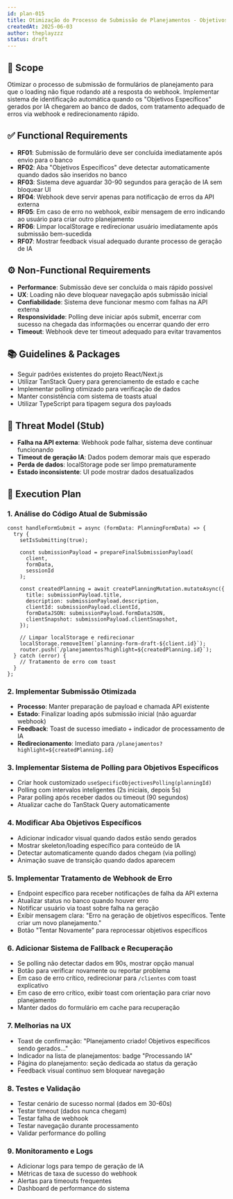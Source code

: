 ```yaml
---
id: plan-015
title: Otimização do Processo de Submissão de Planejamentos - Objetivos Específicos
createdAt: 2025-06-03
author: theplayzzz
status: draft
---
```


## 🧩 Scope

Otimizar o processo de submissão de formulários de planejamento para que o loading não fique rodando até a resposta do webhook. Implementar sistema de identificação automática quando os "Objetivos Específicos" gerados por IA chegarem ao banco de dados, com tratamento adequado de erros via webhook e redirecionamento rápido.

## ✅ Functional Requirements

- **RF01**: Submissão de formulário deve ser concluída imediatamente após envio para o banco
- **RF02**: Aba "Objetivos Específicos" deve detectar automaticamente quando dados são inseridos no banco
- **RF03**: Sistema deve aguardar 30-90 segundos para geração de IA sem bloquear UI
- **RF04**: Webhook deve servir apenas para notificação de erros da API externa
- **RF05**: Em caso de erro no webhook, exibir mensagem de erro indicando ao usuário para criar outro planejamento
- **RF06**: Limpar localStorage e redirecionar usuário imediatamente após submissão bem-sucedida
- **RF07**: Mostrar feedback visual adequado durante processo de geração de IA

## ⚙️ Non-Functional Requirements

- **Performance**: Submissão deve ser concluída o mais rápido possivel
- **UX**: Loading não deve bloquear navegação após submissão inicial
- **Confiabilidade**: Sistema deve funcionar mesmo com falhas na API externa
- **Responsividade**: Polling deve iniciar após submit, encerrar com sucesso na chegada das informações ou encerrar quando der erro
- **Timeout**: Webhook deve ter timeout adequado para evitar travamentos

## 📚 Guidelines & Packages

- Seguir padrões existentes do projeto React/Next.js
- Utilizar TanStack Query para gerenciamento de estado e cache
- Implementar polling otimizado para verificação de dados
- Manter consistência com sistema de toasts atual
- Utilizar TypeScript para tipagem segura dos payloads

## 🔐 Threat Model (Stub)

- **Falha na API externa**: Webhook pode falhar, sistema deve continuar funcionando
- **Timeout de geração IA**: Dados podem demorar mais que esperado
- **Perda de dados**: localStorage pode ser limpo prematuramente
- **Estado inconsistente**: UI pode mostrar dados desatualizados

## 🔢 Execution Plan

### 1. **Análise do Código Atual de Submissão**
```142:195:components/planning/PlanningFormWithClient.tsx
const handleFormSubmit = async (formData: PlanningFormData) => {
  try {
    setIsSubmitting(true);
    
    const submissionPayload = prepareFinalSubmissionPayload(
      client,
      formData,
      sessionId
    );

    const createdPlanning = await createPlanningMutation.mutateAsync({
      title: submissionPayload.title,
      description: submissionPayload.description,
      clientId: submissionPayload.clientId,
      formDataJSON: submissionPayload.formDataJSON,
      clientSnapshot: submissionPayload.clientSnapshot,
    });

    // Limpar localStorage e redirecionar
    localStorage.removeItem(`planning-form-draft-${client.id}`);
    router.push(`/planejamentos?highlight=${createdPlanning.id}`);
  } catch (error) {
    // Tratamento de erro com toast
  }
};
```

### 2. **Implementar Submissão Otimizada**
- **Processo**: Manter preparação de payload e chamada API existente
- **Estado**: Finalizar loading após submissão inicial (não aguardar webhook)
- **Feedback**: Toast de sucesso imediato + indicador de processamento de IA
- **Redirecionamento**: Imediato para `/planejamentos?highlight=${createdPlanning.id}`

### 3. **Implementar Sistema de Polling para Objetivos Específicos**
- Criar hook customizado `useSpecificObjectivesPolling(planningId)`
- Polling com intervalos inteligentes (2s iniciais, depois 5s)
- Parar polling após receber dados ou timeout (90 segundos)
- Atualizar cache do TanStack Query automaticamente

### 4. **Modificar Aba Objetivos Específicos**
- Adicionar indicador visual quando dados estão sendo gerados
- Mostrar skeleton/loading específico para conteúdo de IA
- Detectar automaticamente quando dados chegam (via polling)
- Animação suave de transição quando dados aparecem

### 5. **Implementar Tratamento de Webhook de Erro**
- Endpoint específico para receber notificações de falha da API externa
- Atualizar status no banco quando houver erro
- Notificar usuário via toast sobre falha na geração
- Exibir mensagem clara: "Erro na geração de objetivos específicos. Tente criar um novo planejamento."
- Botão "Tentar Novamente" para reprocessar objetivos específicos

### 6. **Adicionar Sistema de Fallback e Recuperação**
- Se polling não detectar dados em 90s, mostrar opção manual
- Botão para verificar novamente ou reportar problema
- Em caso de erro crítico, redirecionar para `/clientes` com toast explicativo
- Em caso de erro crítico, exibir toast com orientação para criar novo planejamento
- Manter dados do formulário em cache para recuperação

### 7. **Melhorias na UX**
- Toast de confirmação: "Planejamento criado! Objetivos específicos sendo gerados..."
- Indicador na lista de planejamentos: badge "Processando IA"
- Página do planejamento: seção dedicada ao status da geração
- Feedback visual contínuo sem bloquear navegação

### 8. **Testes e Validação**
- Testar cenário de sucesso normal (dados em 30-60s)
- Testar timeout (dados nunca chegam)
- Testar falha de webhook
- Testar navegação durante processamento
- Validar performance do polling

### 9. **Monitoramento e Logs**
- Adicionar logs para tempo de geração de IA
- Métricas de taxa de sucesso do webhook
- Alertas para timeouts frequentes
- Dashboard de performance do sistema
